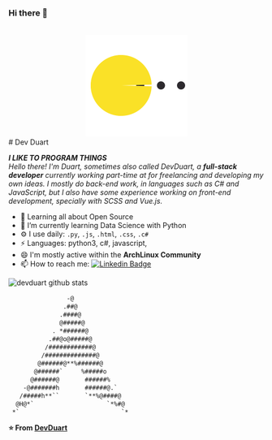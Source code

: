 ### Hi there 👋
<div align="center">
	<br>
	<img src="https://raw.githubusercontent.com/Aniket965/Aniket965/master/pacman.svg?sanitize=true" width="200" height="200">
</div>
<!--
**devduart/devduart** is a ✨ _special_ ✨ repository because its `README.md` (this file) appears on your GitHub profile.
-->
# Dev Duart
<p>
  <em>
    <b>I LIKE TO PROGRAM THINGS</b> <br>
	Hello there! I'm Duart, sometimes also called DevDuart, a <b>full-stack developer</b> currently working part-time at for freelancing and developing my own ideas. I mostly do back-end work, in languages such as C# and JavaScript, but I also have some experience working on front-end development, specially with SCSS and Vue.js. 
    </em>  
</p>

- 🔭 Learning all about Open Source 
- 🌱 I’m currently learning Data Science with Python
- ⚙️ I use daily: `.py`, `.js`, `.html`, `.css`, `.c#`
- ⚡ Languages: python3, c#, javascript, 
- 😄 I'm mostly active within the **ArchLinux Community**
- 📫 How to reach me: [![Linkedin Badge](https://img.shields.io/badge/-DevDuart-blue?style=flat-square&logo=Linkedin&logoColor=white&link=https://www.linkedin.com/in/walysson-duarte-56926471/)](https://www.linkedin.com/in/walysson-duarte-56926471/) 

![devduart github stats](https://github-readme-stats.vercel.app/api?username=devduart&show_icons=true&hide_border=true)

                    -@                
                   .##@               
                  .####@                    
                  @#####@             
                . *######@            
               .##@o@#####@           
              /############@          
             /##############@         
            @######@**%######@        
           @######`     %#####o       
          @######@       ######%      
        -@#######h       ######@.`    
       /#####h**``       `**%@####@   
      @H@*`                    `*%#@  
     *`                            `* 
     
**⭐️ From [DevDuart](https://github.com/devduart)**
